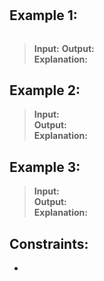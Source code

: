 # 


## Example 1:
![]()
> **Input:** 
> **Output:**   
> **Explanation:** 

## Example 2:
> **Input:**  
> **Output:**   
> **Explanation:** 

## Example 3:
> **Input:**   
> **Output:**   
> **Explanation:** 

## Constraints:
* 